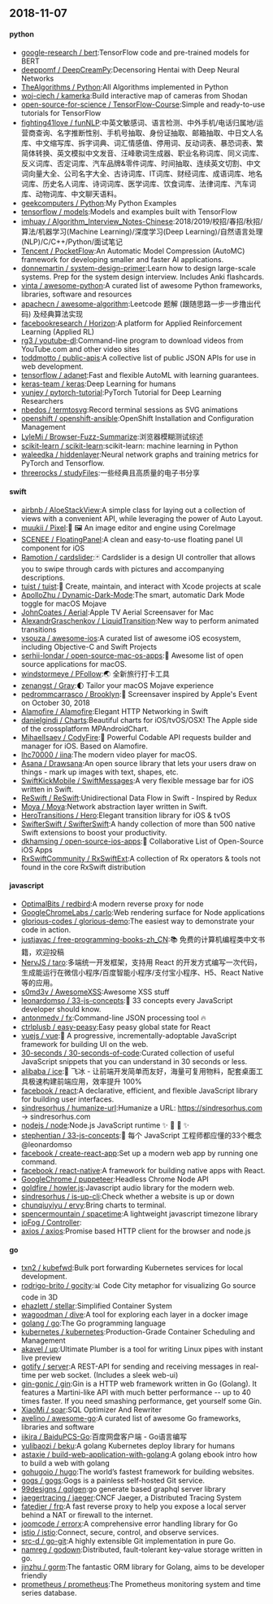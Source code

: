## 2018-11-07

#### python
* [google-research / bert](https://github.com/google-research/bert):TensorFlow code and pre-trained models for BERT
* [deeppomf / DeepCreamPy](https://github.com/deeppomf/DeepCreamPy):Decensoring Hentai with Deep Neural Networks
* [TheAlgorithms / Python](https://github.com/TheAlgorithms/Python):All Algorithms implemented in Python
* [woj-ciech / kamerka](https://github.com/woj-ciech/kamerka):Build interactive map of cameras from Shodan
* [open-source-for-science / TensorFlow-Course](https://github.com/open-source-for-science/TensorFlow-Course):Simple and ready-to-use tutorials for TensorFlow
* [fighting41love / funNLP](https://github.com/fighting41love/funNLP):中英文敏感词、语言检测、中外手机/电话归属地/运营商查询、名字推断性别、手机号抽取、身份证抽取、邮箱抽取、中日文人名库、中文缩写库、拆字词典、词汇情感值、停用词、反动词表、暴恐词表、繁简体转换、英文模拟中文发音、汪峰歌词生成器、职业名称词库、同义词库、反义词库、否定词库、汽车品牌&零件词库、时间抽取、连续英文切割、中文词向量大全、公司名字大全、古诗词库、IT词库、财经词库、成语词库、地名词库、历史名人词库、诗词词库、医学词库、饮食词库、法律词库、汽车词库、动物词库、中文聊天语料。
* [geekcomputers / Python](https://github.com/geekcomputers/Python):My Python Examples
* [tensorflow / models](https://github.com/tensorflow/models):Models and examples built with TensorFlow
* [imhuay / Algorithm_Interview_Notes-Chinese](https://github.com/imhuay/Algorithm_Interview_Notes-Chinese):2018/2019/校招/春招/秋招/算法/机器学习(Machine Learning)/深度学习(Deep Learning)/自然语言处理(NLP)/C/C++/Python/面试笔记
* [Tencent / PocketFlow](https://github.com/Tencent/PocketFlow):An Automatic Model Compression (AutoMC) framework for developing smaller and faster AI applications.
* [donnemartin / system-design-primer](https://github.com/donnemartin/system-design-primer):Learn how to design large-scale systems. Prep for the system design interview. Includes Anki flashcards.
* [vinta / awesome-python](https://github.com/vinta/awesome-python):A curated list of awesome Python frameworks, libraries, software and resources
* [apachecn / awesome-algorithm](https://github.com/apachecn/awesome-algorithm):Leetcode 题解 (跟随思路一步一步撸出代码) 及经典算法实现
* [facebookresearch / Horizon](https://github.com/facebookresearch/Horizon):A platform for Applied Reinforcement Learning (Applied RL)
* [rg3 / youtube-dl](https://github.com/rg3/youtube-dl):Command-line program to download videos from YouTube.com and other video sites
* [toddmotto / public-apis](https://github.com/toddmotto/public-apis):A collective list of public JSON APIs for use in web development.
* [tensorflow / adanet](https://github.com/tensorflow/adanet):Fast and flexible AutoML with learning guarantees.
* [keras-team / keras](https://github.com/keras-team/keras):Deep Learning for humans
* [yunjey / pytorch-tutorial](https://github.com/yunjey/pytorch-tutorial):PyTorch Tutorial for Deep Learning Researchers
* [nbedos / termtosvg](https://github.com/nbedos/termtosvg):Record terminal sessions as SVG animations
* [openshift / openshift-ansible](https://github.com/openshift/openshift-ansible):OpenShift Installation and Configuration Management
* [LyleMi / Browser-Fuzz-Summarize](https://github.com/LyleMi/Browser-Fuzz-Summarize):浏览器模糊测试综述
* [scikit-learn / scikit-learn](https://github.com/scikit-learn/scikit-learn):scikit-learn: machine learning in Python
* [waleedka / hiddenlayer](https://github.com/waleedka/hiddenlayer):Neural network graphs and training metrics for PyTorch and Tensorflow.
* [threerocks / studyFiles](https://github.com/threerocks/studyFiles):一些经典且高质量的电子书分享

#### swift
* [airbnb / AloeStackView](https://github.com/airbnb/AloeStackView):A simple class for laying out a collection of views with a convenient API, while leveraging the power of Auto Layout.
* [muukii / Pixel](https://github.com/muukii/Pixel):🎨
🖼
An image editor and engine using CoreImage
* [SCENEE / FloatingPanel](https://github.com/SCENEE/FloatingPanel):A clean and easy-to-use floating panel UI component for iOS
* [Ramotion / cardslider](https://github.com/Ramotion/cardslider):🃏
Cardslider is a design UI controller that allows you to swipe through cards with pictures and accompanying descriptions.
* [tuist / tuist](https://github.com/tuist/tuist):🚀
Create, maintain, and interact with Xcode projects at scale
* [ApolloZhu / Dynamic-Dark-Mode](https://github.com/ApolloZhu/Dynamic-Dark-Mode):The smart, automatic Dark Mode toggle for macOS Mojave
* [JohnCoates / Aerial](https://github.com/JohnCoates/Aerial):Apple TV Aerial Screensaver for Mac
* [AlexandrGraschenkov / LiquidTransition](https://github.com/AlexandrGraschenkov/LiquidTransition):New way to perform animated transitions
* [vsouza / awesome-ios](https://github.com/vsouza/awesome-ios):A curated list of awesome iOS ecosystem, including Objective-C and Swift Projects
* [serhii-londar / open-source-mac-os-apps](https://github.com/serhii-londar/open-source-mac-os-apps):🚀
Awesome list of open source applications for macOS.
* [windstormeye / PFollow](https://github.com/windstormeye/PFollow):🌏
全新旅行打卡工具
* [zenangst / Gray](https://github.com/zenangst/Gray):🌓
Tailor your macOS Mojave experience
* [pedrommcarrasco / Brooklyn](https://github.com/pedrommcarrasco/Brooklyn):🍎
Screensaver inspired by Apple's Event on October 30, 2018
* [Alamofire / Alamofire](https://github.com/Alamofire/Alamofire):Elegant HTTP Networking in Swift
* [danielgindi / Charts](https://github.com/danielgindi/Charts):Beautiful charts for iOS/tvOS/OSX! The Apple side of the crossplatform MPAndroidChart.
* [MihaelIsaev / CodyFire](https://github.com/MihaelIsaev/CodyFire):🌸
Powerful Codable API requests builder and manager for iOS. Based on Alamofire.
* [lhc70000 / iina](https://github.com/lhc70000/iina):The modern video player for macOS.
* [Asana / Drawsana](https://github.com/Asana/Drawsana):An open source library that lets your users draw on things - mark up images with text, shapes, etc.
* [SwiftKickMobile / SwiftMessages](https://github.com/SwiftKickMobile/SwiftMessages):A very flexible message bar for iOS written in Swift.
* [ReSwift / ReSwift](https://github.com/ReSwift/ReSwift):Unidirectional Data Flow in Swift - Inspired by Redux
* [Moya / Moya](https://github.com/Moya/Moya):Network abstraction layer written in Swift.
* [HeroTransitions / Hero](https://github.com/HeroTransitions/Hero):Elegant transition library for iOS & tvOS
* [SwifterSwift / SwifterSwift](https://github.com/SwifterSwift/SwifterSwift):A handy collection of more than 500 native Swift extensions to boost your productivity.
* [dkhamsing / open-source-ios-apps](https://github.com/dkhamsing/open-source-ios-apps):📱
Collaborative List of Open-Source iOS Apps
* [RxSwiftCommunity / RxSwiftExt](https://github.com/RxSwiftCommunity/RxSwiftExt):A collection of Rx operators & tools not found in the core RxSwift distribution

#### javascript
* [OptimalBits / redbird](https://github.com/OptimalBits/redbird):A modern reverse proxy for node
* [GoogleChromeLabs / carlo](https://github.com/GoogleChromeLabs/carlo):Web rendering surface for Node applications
* [glorious-codes / glorious-demo](https://github.com/glorious-codes/glorious-demo):The easiest way to demonstrate your code in action.
* [justjavac / free-programming-books-zh_CN](https://github.com/justjavac/free-programming-books-zh_CN):📚
免费的计算机编程类中文书籍，欢迎投稿
* [NervJS / taro](https://github.com/NervJS/taro):多端统一开发框架，支持用 React 的开发方式编写一次代码，生成能运行在微信小程序/百度智能小程序/支付宝小程序、H5、React Native 等的应用。
* [s0md3v / AwesomeXSS](https://github.com/s0md3v/AwesomeXSS):Awesome XSS stuff
* [leonardomso / 33-js-concepts](https://github.com/leonardomso/33-js-concepts):📜
33 concepts every JavaScript developer should know.
* [antonmedv / fx](https://github.com/antonmedv/fx):Command-line JSON processing tool
🔥
* [ctrlplusb / easy-peasy](https://github.com/ctrlplusb/easy-peasy):Easy peasy global state for React
* [vuejs / vue](https://github.com/vuejs/vue):🖖
A progressive, incrementally-adoptable JavaScript framework for building UI on the web.
* [30-seconds / 30-seconds-of-code](https://github.com/30-seconds/30-seconds-of-code):Curated collection of useful JavaScript snippets that you can understand in 30 seconds or less.
* [alibaba / ice](https://github.com/alibaba/ice):🚀
飞冰 - 让前端开发简单而友好，海量可复用物料，配套桌面工具极速构建前端应用，效率提升 100%
* [facebook / react](https://github.com/facebook/react):A declarative, efficient, and flexible JavaScript library for building user interfaces.
* [sindresorhus / humanize-url](https://github.com/sindresorhus/humanize-url):Humanize a URL: https://sindresorhus.com → sindresorhus.com
* [nodejs / node](https://github.com/nodejs/node):Node.js JavaScript runtime
✨
🐢
🚀
✨
* [stephentian / 33-js-concepts](https://github.com/stephentian/33-js-concepts):📜
每个 JavaScript 工程师都应懂的33个概念 @leonardomso
* [facebook / create-react-app](https://github.com/facebook/create-react-app):Set up a modern web app by running one command.
* [facebook / react-native](https://github.com/facebook/react-native):A framework for building native apps with React.
* [GoogleChrome / puppeteer](https://github.com/GoogleChrome/puppeteer):Headless Chrome Node API
* [goldfire / howler.js](https://github.com/goldfire/howler.js):Javascript audio library for the modern web.
* [sindresorhus / is-up-cli](https://github.com/sindresorhus/is-up-cli):Check whether a website is up or down
* [chunqiuyiyu / ervy](https://github.com/chunqiuyiyu/ervy):Bring charts to terminal.
* [spencermountain / spacetime](https://github.com/spencermountain/spacetime):A lightweight javascript timezone library
* [ioFog / Controller](https://github.com/ioFog/Controller):
* [axios / axios](https://github.com/axios/axios):Promise based HTTP client for the browser and node.js

#### go
* [txn2 / kubefwd](https://github.com/txn2/kubefwd):Bulk port forwarding Kubernetes services for local development.
* [rodrigo-brito / gocity](https://github.com/rodrigo-brito/gocity):📊
Code City metaphor for visualizing Go source code in 3D
* [ehazlett / stellar](https://github.com/ehazlett/stellar):Simplified Container System
* [wagoodman / dive](https://github.com/wagoodman/dive):A tool for exploring each layer in a docker image
* [golang / go](https://github.com/golang/go):The Go programming language
* [kubernetes / kubernetes](https://github.com/kubernetes/kubernetes):Production-Grade Container Scheduling and Management
* [akavel / up](https://github.com/akavel/up):Ultimate Plumber is a tool for writing Linux pipes with instant live preview
* [gotify / server](https://github.com/gotify/server):A REST-API for sending and receiving messages in real-time per web socket. (Includes a sleek web-ui)
* [gin-gonic / gin](https://github.com/gin-gonic/gin):Gin is a HTTP web framework written in Go (Golang). It features a Martini-like API with much better performance -- up to 40 times faster. If you need smashing performance, get yourself some Gin.
* [XiaoMi / soar](https://github.com/XiaoMi/soar):SQL Optimizer And Rewriter
* [avelino / awesome-go](https://github.com/avelino/awesome-go):A curated list of awesome Go frameworks, libraries and software
* [iikira / BaiduPCS-Go](https://github.com/iikira/BaiduPCS-Go):百度网盘客户端 - Go语言编写
* [yulibaozi / beku](https://github.com/yulibaozi/beku):A golang Kubernetes deploy library for humans
* [astaxie / build-web-application-with-golang](https://github.com/astaxie/build-web-application-with-golang):A golang ebook intro how to build a web with golang
* [gohugoio / hugo](https://github.com/gohugoio/hugo):The world’s fastest framework for building websites.
* [gogs / gogs](https://github.com/gogs/gogs):Gogs is a painless self-hosted Git service.
* [99designs / gqlgen](https://github.com/99designs/gqlgen):go generate based graphql server library
* [jaegertracing / jaeger](https://github.com/jaegertracing/jaeger):CNCF Jaeger, a Distributed Tracing System
* [fatedier / frp](https://github.com/fatedier/frp):A fast reverse proxy to help you expose a local server behind a NAT or firewall to the internet.
* [joomcode / errorx](https://github.com/joomcode/errorx):A comprehensive error handling library for Go
* [istio / istio](https://github.com/istio/istio):Connect, secure, control, and observe services.
* [src-d / go-git](https://github.com/src-d/go-git):A highly extensible Git implementation in pure Go.
* [namreg / godown](https://github.com/namreg/godown):Distributed, fault-tolerant key-value storage written in go.
* [jinzhu / gorm](https://github.com/jinzhu/gorm):The fantastic ORM library for Golang, aims to be developer friendly
* [prometheus / prometheus](https://github.com/prometheus/prometheus):The Prometheus monitoring system and time series database.
